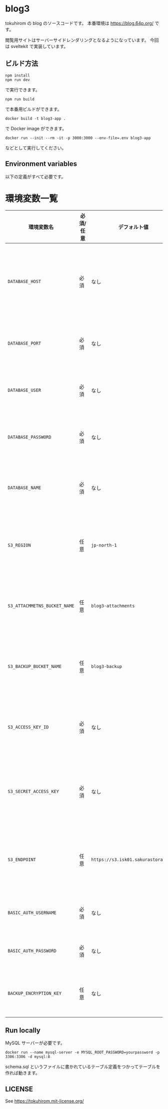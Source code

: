 # blog3

tokuhirom の blog のソースコードです。
本番環境は https://blog.64p.org/ です。

閲覧用サイトはサーバーサイドレンダリングとなるようになっています。
今回は sveltekit で実装しています。

## ビルド方法

    npm install
    npm run dev

で実行できます。

    npm run build

で本番用ビルドができます。

    docker build -t blog3-app .

で Docker image ができます。

    docker run --init --rm -it -p 3000:3000 --env-file=.env blog3-app

などとして実行してください。

## Environment variables

以下の定義がすべて必要です。

# 環境変数一覧

| 環境変数名                   | 必須/任意 | デフォルト値                        | 説明                                   |
| ---------------------------- | --------- | ----------------------------------- | -------------------------------------- |
| `DATABASE_HOST`              | 必須      | なし                                | データベースのホスト名またはIPアドレス |
| `DATABASE_PORT`              | 必須      | なし                                | データベースのポート番号               |
| `DATABASE_USER`              | 必須      | なし                                | データベースのユーザー名               |
| `DATABASE_PASSWORD`          | 必須      | なし                                | データベースのパスワード               |
| `DATABASE_NAME`              | 必須      | なし                                | 使用するデータベースの名前             |
| `S3_REGION`                  | 任意      | `jp-north-1`                        | S3 互換ストレージのリージョン          |
| `S3_ATTACMMETNS_BUCKET_NAME` | 任意      | `blog3-attachments`                 | S3 互換ストレージのバケット名          |
| `S3_BACKUP_BUCKET_NAME`      | 任意      | `blog3-backup`                      | S3 互換ストレージのバケット名          |
| `S3_ACCESS_KEY_ID`           | 必須      | なし                                | S3 互換ストレージのアクセスキー        |
| `S3_SECRET_ACCESS_KEY`       | 必須      | なし                                | S3 互換ストレージのシークレットキー    |
| `S3_ENDPOINT`                | 任意      | `https://s3.isk01.sakurastorage.jp` | S3 互換ストレージのエンドポイント      |
| `BASIC_AUTH_USERNAME`        | 必須      | なし                                | Basic 認証のユーザー名                 |
| `BASIC_AUTH_PASSWORD`        | 必須      | なし                                | Basic 認証のパスワード                 |
| `BACKUP_ENCRYPTION_KEY`      | 任意      | なし                                | バックアップの暗号化キー               |

## Run locally

MySQL サーバーが必要です。

    docker run --name mysql-server -e MYSQL_ROOT_PASSWORD=yourpassword -p 3306:3306 -d mysql:8

schema.sql というファイルに書かれているテーブル定義をつかってテーブルを作れば動きます。

## LICENSE

See <https://tokuhirom.mit-license.org/>

